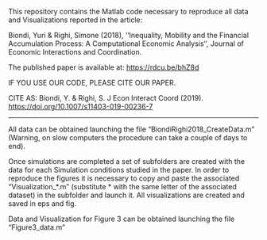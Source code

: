 This repository contains the Matlab code necessary to reproduce all data and Visualizations reported in the article:

Biondi, Yuri & Righi, Simone (2018), ‘’Inequality, Mobility and the Financial Accumulation
Process: A Computational Economic Analysis‘’, Journal of Economic Interactions and Coordination.

The published paper is available at: https://rdcu.be/bhZ8d

IF YOU USE OUR CODE, PLEASE CITE OUR PAPER.

CITE AS:
Biondi, Y. & Righi, S. J Econ Interact Coord (2019). https://doi.org/10.1007/s11403-019-00236-7

------


All data can be obtained launching the file “BiondiRighi2018_CreateData.m” (Warning, on slow computers the procedure can take a couple of days to end).

Once simulations are completed a set of subfolders are created with the data for each Simulation conditions studied in the paper. In order to reproduce the figures it is necessary to copy and paste the associated “Visualization_*.m” (substitute * with the same letter of the associated dataset) in the subfolder and launch it. All visualizations are created and saved in eps and fig. 

Data and Visualization for Figure 3 can be obtained launching the file “Figure3_data.m”

